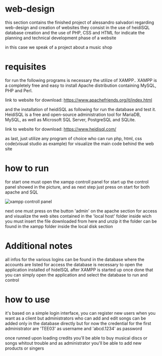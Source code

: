 # web-design

this section contains the finished project of alessandro salvadori regarding web-design and creation of websites
they consist in the use of heidiSQL database creation and the use of PHP, CSS and HTML 
for indicate the planning and technical development phase of a website 

in this case we speak of a project about a music shop


# requisites

for run the following programs is necessary the utilize of XAMPP..
XAMPP is a completely free and easy to install Apache distribution containing MySQL, PHP and Perl.

link to website for download: https://www.apachefriends.org/it/index.html

and the installation of heidiSQL as following for run the database and test it.
HeidiSQL is a free and open-source administration tool for MariaDB, MySQL, as well as Microsoft SQL Server, PostgreSQL and SQLite.

link to website for download: https://www.heidisql.com/

as last, just utilize any program of choice who can run php, html, css code(visual studio as example) for visualize the main code behind the web site

# how to run

for start one must open the xampp controll panel for start up the control panel showed in the picture,
and as next step just press on start for both apache and SQL

![xampp controll panel](https://images.javatpoint.com/tutorial/xampp/images/xampp-control-panel12.png)

next one must press on the button 'admin' on the apache section for access and visualize the web sites contained 
in the 'local host' folder inside wich you must insert the file downloaded from here and unzip it
the folder can be found in the xampp folder inside the local disk section

# Additional notes

all infos for the various logins can be found in the database where the accounts are listed
for access the database is necessary to open the application installed of hidelSQL after XAMPP is started up
once done that you can simply open the application and select the database to run and control

# how to use

it's based on a simple login interface, you can register new users when you want as a client
but administrators who can add and edit songs can be added only in the database directly
but for now the credential for the first administrator are 'TEE03' as username and 'abcd.1234' as password

once runned upon loading credits you'll be able to buy musical discs or songs whitout trouble
and as administrator you'll be able to add new products or singers
